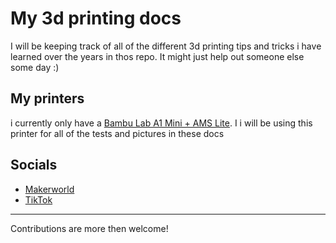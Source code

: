 # My 3d printing docs
I will be keeping track of all of the different 3d printing tips and tricks i have learned over the years in thos repo. It might just help out someone else some day :)

## My printers
i currently only have a [Bambu Lab A1 Mini + AMS Lite](https://eu.store.bambulab.com/nl-nl/products/a1-mini). I i will be using this printer for all of the tests and pictures in these docs

## Socials
- [Makerworld](https://makerworld.com/en/@yakirarage)
- [TikTok](https://www.tiktok.com/@yakirarage)

---
Contributions are more then welcome!